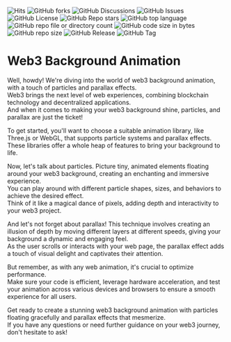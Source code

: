 ![Hits](https://hits.seeyoufarm.com/api/count/incr/badge.svg?url=https%3A%2F%2Fgithub.com%2Fjames-gates-0212%2Fweb3-background-animation)
![GitHub forks](https://img.shields.io/github/forks/james-gates-0212/web3-background-animation?style=flat)
![GitHub Discussions](https://img.shields.io/github/discussions/james-gates-0212/web3-background-animation)
![GitHub Issues](https://img.shields.io/github/issues/james-gates-0212/web3-background-animation)
![GitHub License](https://img.shields.io/github/license/james-gates-0212/web3-background-animation)
![GitHub Repo stars](https://img.shields.io/github/stars/james-gates-0212/web3-background-animation?style=flat)
![GitHub top language](https://img.shields.io/github/languages/top/james-gates-0212/web3-background-animation)
![GitHub repo file or directory count](https://img.shields.io/github/directory-file-count/james-gates-0212/web3-background-animation)
![GitHub code size in bytes](https://img.shields.io/github/languages/code-size/james-gates-0212/web3-background-animation)
![GitHub repo size](https://img.shields.io/github/repo-size/james-gates-0212/web3-background-animation)
![GitHub Release](https://img.shields.io/github/v/release/james-gates-0212/web3-background-animation)
![GitHub Tag](https://img.shields.io/github/v/tag/james-gates-0212/web3-background-animation)

# Web3 Background Animation

Well, howdy! We're diving into the world of web3 background animation, with a touch of particles and parallax effects.\
Web3 brings the next level of web experiences, combining blockchain technology and decentralized applications.\
And when it comes to making your web3 background shine, particles, and parallax are just the ticket!

To get started, you'll want to choose a suitable animation library, like Three.js or WebGL, that supports particle systems and parallax effects.\
These libraries offer a whole heap of features to bring your background to life.

Now, let's talk about particles. Picture tiny, animated elements floating around your web3 background, creating an enchanting and immersive experience.\
You can play around with different particle shapes, sizes, and behaviors to achieve the desired effect.\
Think of it like a magical dance of pixels, adding depth and interactivity to your web3 project.

And let's not forget about parallax! This technique involves creating an illusion of depth by moving different layers at different speeds, giving your background a dynamic and engaging feel.\
As the user scrolls or interacts with your web page, the parallax effect adds a touch of visual delight and captivates their attention.

But remember, as with any web animation, it's crucial to optimize performance.\
Make sure your code is efficient, leverage hardware acceleration, and test your animation across various devices and browsers to ensure a smooth experience for all users.

Get ready to create a stunning web3 background animation with particles floating gracefully and parallax effects that mesmerize.\
If you have any questions or need further guidance on your web3 journey, don't hesitate to ask!
